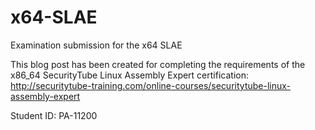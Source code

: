 # x64-SLAE
Examination submission for the x64 SLAE

This blog post has been created for completing the requirements of the x86_64 SecurityTube Linux Assembly Expert certification:
http://securitytube-training.com/online-courses/securitytube-linux-assembly-expert


Student ID: PA-11200
